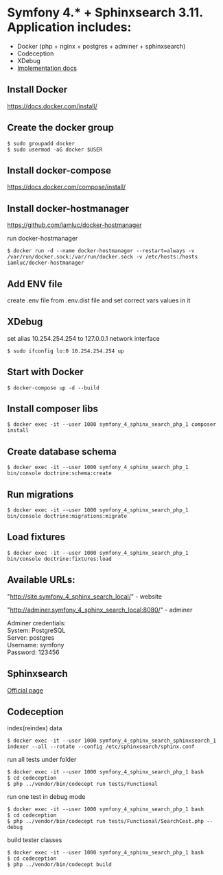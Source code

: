 # Symfony 4.* + Sphinxsearch 3.11. Application includes:
- Docker (php + nginx + postgres + adminer + sphinxsearch)
- Codeception 
- XDebug
- [Implementation docs](https://github.com/vavilen84/symfony_4_sphinx_search/tree/master/docs)

## Install Docker 

https://docs.docker.com/install/

## Create the docker group

```
$ sudo groupadd docker
$ sudo usermod -aG docker $USER
```

## Install docker-compose 

https://docs.docker.com/compose/install/

## Install docker-hostmanager

https://github.com/iamluc/docker-hostmanager

run docker-hostmanager
```
$ docker run -d --name docker-hostmanager --restart=always -v /var/run/docker.sock:/var/run/docker.sock -v /etc/hosts:/hosts iamluc/docker-hostmanager
```

## Add ENV file

create .env file from .env.dist file and set correct vars values in it

## XDebug

set alias 10.254.254.254 to 127.0.0.1 network interface
```
$ sudo ifconfig lo:0 10.254.254.254 up
```

##  Start with Docker

```
$ docker-compose up -d --build
```

## Install composer libs

```
$ docker exec -it --user 1000 symfony_4_sphinx_search_php_1 composer install
```

## Create database schema

```
$ docker exec -it --user 1000 symfony_4_sphinx_search_php_1 bin/console doctrine:schema:create
```

## Run migrations

```
$ docker exec -it --user 1000 symfony_4_sphinx_search_php_1 bin/console doctrine:migrations:migrate
```

## Load fixtures

```
$ docker exec -it --user 1000 symfony_4_sphinx_search_php_1 bin/console doctrine:fixtures:load
```

## Available URLs:

"http://site.symfony_4_sphinx_search_local/" - website

"http://adminer.symfony_4_sphinx_search_local:8080/" - adminer

Adminer credentials:<br>
System: PostgreSQL<br>
Server: postgres<br>
Username: symfony<br>
Password: 123456

## Sphinxsearch

[Official page](http://sphinxsearch.com/)

## Codeception

index(reindex) data
```
$ docker exec -it --user 1000 symfony_4_sphinx_search_sphinxsearch_1 indexer --all --rotate --config /etc/sphinxsearch/sphinx.conf 
```

run all tests under folder
```
$ docker exec -it --user 1000 symfony_4_sphinx_search_php_1 bash
$ cd codeception
$ php ../vendor/bin/codecept run tests/Functional
```

run one test in debug mode
```
$ docker exec -it --user 1000 symfony_4_sphinx_search_php_1 bash
$ cd codeception
$ php ../vendor/bin/codecept run tests/Functional/SearchCest.php --debug
```

build tester classes
```
$ docker exec -it --user 1000 symfony_4_sphinx_search_php_1 bash
$ cd codeception
$ php ../vendor/bin/codecept build
```